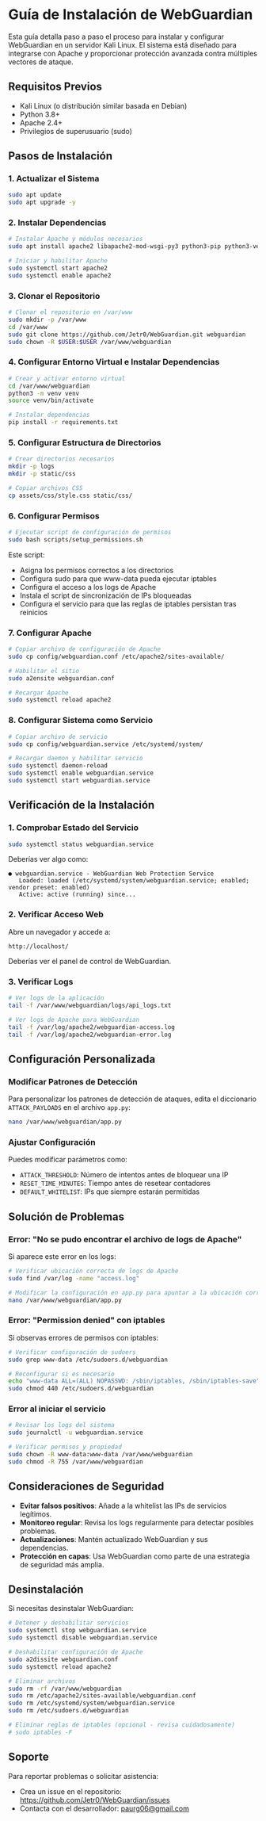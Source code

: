 # Guía de Instalación de WebGuardian

Esta guía detalla paso a paso el proceso para instalar y configurar WebGuardian en un servidor Kali Linux. El sistema está diseñado para integrarse con Apache y proporcionar protección avanzada contra múltiples vectores de ataque.

## Requisitos Previos

- Kali Linux (o distribución similar basada en Debian)
- Python 3.8+
- Apache 2.4+
- Privilegios de superusuario (sudo)

## Pasos de Instalación

### 1. Actualizar el Sistema

```bash
sudo apt update
sudo apt upgrade -y
```

### 2. Instalar Dependencias

```bash
# Instalar Apache y módulos necesarios
sudo apt install apache2 libapache2-mod-wsgi-py3 python3-pip python3-venv -y

# Iniciar y habilitar Apache
sudo systemctl start apache2
sudo systemctl enable apache2
```

### 3. Clonar el Repositorio

```bash
# Clonar el repositorio en /var/www
sudo mkdir -p /var/www
cd /var/www
sudo git clone https://github.com/Jetr0/WebGuardian.git webguardian
sudo chown -R $USER:$USER /var/www/webguardian
```

### 4. Configurar Entorno Virtual e Instalar Dependencias

```bash
# Crear y activar entorno virtual
cd /var/www/webguardian
python3 -m venv venv
source venv/bin/activate

# Instalar dependencias
pip install -r requirements.txt
```

### 5. Configurar Estructura de Directorios

```bash
# Crear directorios necesarios
mkdir -p logs
mkdir -p static/css

# Copiar archivos CSS
cp assets/css/style.css static/css/
```

### 6. Configurar Permisos

```bash
# Ejecutar script de configuración de permisos
sudo bash scripts/setup_permissions.sh
```

Este script:
- Asigna los permisos correctos a los directorios
- Configura sudo para que www-data pueda ejecutar iptables
- Configura el acceso a los logs de Apache
- Instala el script de sincronización de IPs bloqueadas
- Configura el servicio para que las reglas de iptables persistan tras reinicios

### 7. Configurar Apache

```bash
# Copiar archivo de configuración de Apache
sudo cp config/webguardian.conf /etc/apache2/sites-available/

# Habilitar el sitio
sudo a2ensite webguardian.conf

# Recargar Apache
sudo systemctl reload apache2
```

### 8. Configurar Sistema como Servicio

```bash
# Copiar archivo de servicio
sudo cp config/webguardian.service /etc/systemd/system/

# Recargar daemon y habilitar servicio
sudo systemctl daemon-reload
sudo systemctl enable webguardian.service
sudo systemctl start webguardian.service
```

## Verificación de la Instalación

### 1. Comprobar Estado del Servicio

```bash
sudo systemctl status webguardian.service
```

Deberías ver algo como:
```
● webguardian.service - WebGuardian Web Protection Service
   Loaded: loaded (/etc/systemd/system/webguardian.service; enabled; vendor preset: enabled)
   Active: active (running) since...
```

### 2. Verificar Acceso Web

Abre un navegador y accede a:
```
http://localhost/
```

Deberías ver el panel de control de WebGuardian.

### 3. Verificar Logs

```bash
# Ver logs de la aplicación
tail -f /var/www/webguardian/logs/api_logs.txt

# Ver logs de Apache para WebGuardian
tail -f /var/log/apache2/webguardian-access.log
tail -f /var/log/apache2/webguardian-error.log
```

## Configuración Personalizada

### Modificar Patrones de Detección

Para personalizar los patrones de detección de ataques, edita el diccionario `ATTACK_PAYLOADS` en el archivo `app.py`:

```bash
nano /var/www/webguardian/app.py
```

### Ajustar Configuración

Puedes modificar parámetros como:
- `ATTACK_THRESHOLD`: Número de intentos antes de bloquear una IP
- `RESET_TIME_MINUTES`: Tiempo antes de resetear contadores
- `DEFAULT_WHITELIST`: IPs que siempre estarán permitidas

## Solución de Problemas

### Error: "No se pudo encontrar el archivo de logs de Apache"

Si aparece este error en los logs:

```bash
# Verificar ubicación correcta de logs de Apache
sudo find /var/log -name "access.log"

# Modificar la configuración en app.py para apuntar a la ubicación correcta
nano /var/www/webguardian/app.py
```

### Error: "Permission denied" con iptables

Si observas errores de permisos con iptables:

```bash
# Verificar configuración de sudoers
sudo grep www-data /etc/sudoers.d/webguardian

# Reconfigurar si es necesario
echo "www-data ALL=(ALL) NOPASSWD: /sbin/iptables, /sbin/iptables-save" | sudo tee /etc/sudoers.d/webguardian
sudo chmod 440 /etc/sudoers.d/webguardian
```

### Error al iniciar el servicio

```bash
# Revisar los logs del sistema
sudo journalctl -u webguardian.service

# Verificar permisos y propiedad
sudo chown -R www-data:www-data /var/www/webguardian
sudo chmod -R 755 /var/www/webguardian
```

## Consideraciones de Seguridad

- **Evitar falsos positivos**: Añade a la whitelist las IPs de servicios legítimos.
- **Monitoreo regular**: Revisa los logs regularmente para detectar posibles problemas.
- **Actualizaciones**: Mantén actualizado WebGuardian y sus dependencias.
- **Protección en capas**: Usa WebGuardian como parte de una estrategia de seguridad más amplia.

## Desinstalación

Si necesitas desinstalar WebGuardian:

```bash
# Detener y deshabilitar servicios
sudo systemctl stop webguardian.service
sudo systemctl disable webguardian.service

# Deshabilitar configuración de Apache
sudo a2dissite webguardian.conf
sudo systemctl reload apache2

# Eliminar archivos
sudo rm -rf /var/www/webguardian
sudo rm /etc/apache2/sites-available/webguardian.conf
sudo rm /etc/systemd/system/webguardian.service
sudo rm /etc/sudoers.d/webguardian

# Eliminar reglas de iptables (opcional - revisa cuidadosamente)
# sudo iptables -F
```

## Soporte

Para reportar problemas o solicitar asistencia:
- Crea un issue en el repositorio: https://github.com/Jetr0/WebGuardian/issues
- Contacta con el desarrollador: paurg06@gmail.com
